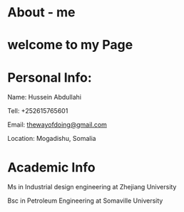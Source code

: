 # About - me
# welcome to my Page

# Personal Info:
 Name: Hussein Abdullahi 
 
 Tell: +252615765601
 
 Email: thewayofdoing@gmail.com
   
 Location: Mogadishu, Somalia

# Academic Info 

   Ms in Industrial design engineering at Zhejiang University
   
   Bsc in Petroleum Engineering at Somaville University

